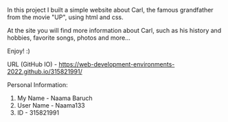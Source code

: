 In this project I built a simple website about Carl, the famous grandfather from the movie "UP", using html and css.

At the site you will find more information about Carl, such as his history and hobbies, favorite songs, photos and more...

Enjoy! :)

URL (GitHub IO) - https://web-development-environments-2022.github.io/315821991/

Personal Information:
1. My Name - Naama Baruch
2. User Name - Naama133
3. ID - 315821991
